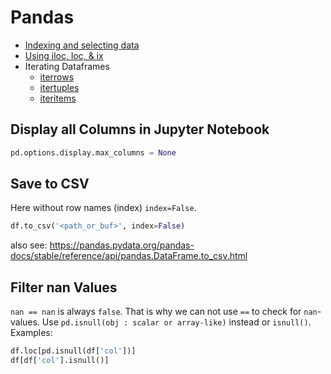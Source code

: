 # Pandas
- [Indexing and selecting data](https://pandas.pydata.org/pandas-docs/stable/user_guide/indexing.html)
- [Using iloc, loc, & ix](https://www.shanelynn.ie/select-pandas-dataframe-rows-and-columns-using-iloc-loc-and-ix/)
- Iterating Dataframes
  - [iterrows](https://pandas.pydata.org/pandas-docs/version/0.17.0/generated/pandas.DataFrame.iterrows.html)
  - [itertuples](https://pandas.pydata.org/pandas-docs/version/0.17.0/generated/pandas.DataFrame.itertuples.html)
  - [iteritems](https://pandas.pydata.org/pandas-docs/version/0.17.0/generated/pandas.DataFrame.iteritems.html)

## Display all Columns in Jupyter Notebook
```python
pd.options.display.max_columns = None
```

## Save to CSV
Here without row names (index) `index=False`.

``` python
df.to_csv('<path_or_buf>', index=False)
```

also see: <https://pandas.pydata.org/pandas-docs/stable/reference/api/pandas.DataFrame.to_csv.html>

## Filter nan Values
`nan == nan` is always `false`. That is why we can not use `==` to check
for `nan`-values. Use `pd.isnull(obj : scalar or array-like)` instead or
`isnull()`. Examples:

``` python
df.loc[pd.isnull(df['col'])]
df[df['col'].isnull()]
```
